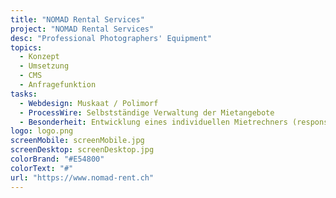 ```yaml
--- 
title: "NOMAD Rental Services"
project: "NOMAD Rental Services"
desc: "Professional Photographers' Equipment"
topics: 
  - Konzept
  - Umsetzung
  - CMS
  - Anfragefunktion
tasks:
  - Webdesign: Muskaat / Polimorf
  - ProcessWire: Selbstständige Verwaltung der Mietangebote
  - Besonderheit: Entwicklung eines individuellen Mietrechners (responsive), initialer Datenimport, mehrstufige Kategorieverwaltung, Bericht-Erstellung
logo: logo.png
screenMobile: screenMobile.jpg
screenDesktop: screenDesktop.jpg
colorBrand: "#E54800"
colorText: "#"
url: "https://www.nomad-rent.ch"
--- 
```



